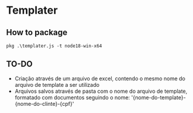 # Templater

## How to package

```shell
pkg .\templater.js -t node18-win-x64
```

## TO-DO

- Criação através de um arquivo de excel, contendo o mesmo nome do arquivo de template a ser utilizado
- Arquivos salvos através de pasta com o nome do arquivo de template, formatado com documentos seguindo o nome: '{nome-do-template}-{nome-do-clinte}-{cpf}'
